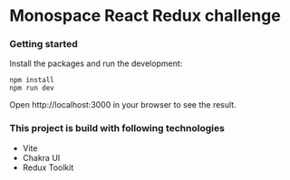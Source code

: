  
# Monospace React Redux challenge

### Getting started 

Install the packages and run the development:

``` 
npm install
npm run dev
```
 
Open http://localhost:3000 in your browser to see the result.

### This project is build with following technologies

- Vite
- Chakra UI
- Redux Toolkit
